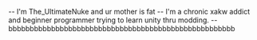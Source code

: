-- I'm The_UltimateNuke and ur mother is fat
-- I'm a chronic xakw addict and beginner programmer trying to learn unity thru modding.
-- bbbbbbbbbbbbbbbbbbbbbbbbbbbbbbbbbbbbbbbbbbbbbbbbbbbbb
